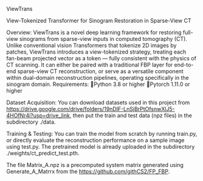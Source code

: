 ViewTrans

View-Tokenized Transformer for Sinogram Restoration in Sparse-View CT


Overview:
ViewTrans is a novel deep learning framework for restoring full-view sinograms from sparse-view inputs in computed tomography (CT). Unlike conventional vision Transformers that tokenize 2D images by patches, ViewTrans introduces a view-tokenized strategy, treating each fan-beam projected vector as a token — fully consistent with the physics of CT scanning. It can either be paired with a traditional FBP layer for end-to-end sparse-view CT reconstruction, or serve as a versatile component within dual-domain reconstruction pipelines, operating specifically in the sinogram domain.
Requirements:
Python 3.8 or higher
Pytorch 1.11.0 or higher

Dataset Acquisition:
You can download datasets used in this project from https://drive.google.com/drive/folders/19nDIF-LnSjBrPtOfsnwXlJ5-4HOfNr4i?usp=drive_link, then put the train and test data (npz files) in the subdirectory ./data.

Training & Testing:
You can train the model from scratch by running train.py, or directly evaluate the reconstruction performance on a sample image using test.py. The pretrained model is already uploaded in the subdirectory ./weights/ct_predict_test.pth.

The file Matrix_A.npz is a precomputed system matrix generated using Generate_A_Matrrx from the https://github.com/githCS2/FP_FBP.
